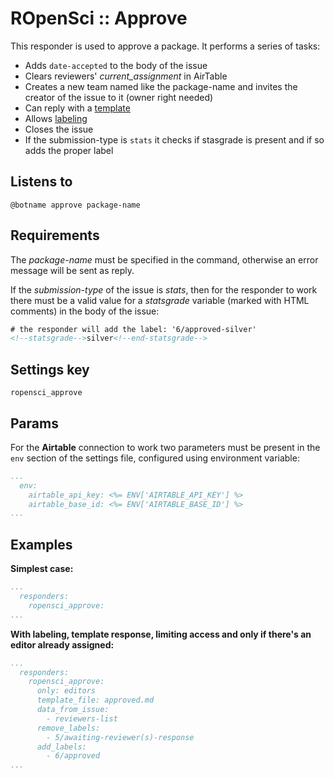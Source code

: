 ROpenSci :: Approve
===================

This responder is used to approve a package.
It performs a series of tasks:

- Adds `date-accepted` to the body of the issue
- Clears reviewers' _current_assignment_ in AirTable
- Creates a new team named like the package-name and invites the creator of the issue to it (owner right needed)
- Can reply with a [template](../../using_templates)
- Allows [labeling](../../labeling)
- Closes the issue
- If the submission-type is `stats` it checks if stasgrade is present and if so adds the proper label

## Listens to

```
@botname approve package-name
```

## Requirements

The _package-name_ must be specified in the command, otherwise an error message will be sent as reply.

If the _submission-type_ of the issue is _stats_, then for the responder to work there must be a valid value for a _statsgrade_ variable (marked with HTML comments) in the body of the issue:

```html
# the responder will add the label: '6/approved-silver'
<!--statsgrade-->silver<!--end-statsgrade-->
```

## Settings key

`ropensci_approve`

## Params

For the **Airtable** connection to work two parameters must be present in the `env` section of the settings file, configured using environment variable:
```yaml
...
  env:
    airtable_api_key: <%= ENV['AIRTABLE_API_KEY'] %>
    airtable_base_id: <%= ENV['AIRTABLE_BASE_ID'] %>
...
```

## Examples

**Simplest case:**
```yaml
...
  responders:
    ropensci_approve:
...
```

**With labeling, template response, limiting access and only if there's an editor already assigned:**
```yaml
...
  responders:
    ropensci_approve:
      only: editors
      template_file: approved.md
      data_from_issue:
        - reviewers-list
      remove_labels:
        - 5/awaiting-reviewer(s)-response
      add_labels:
        - 6/approved
...
```
